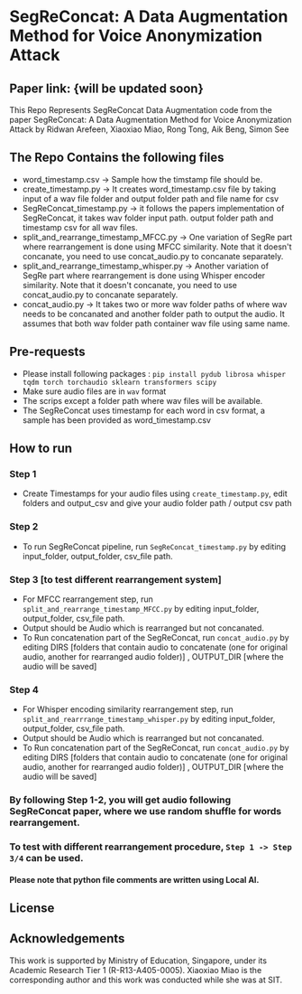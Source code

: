 # SegReConcat: A Data Augmentation Method for Voice Anonymization Attack
## Paper link: {will be updated soon}
This Repo Represents SegReConcat Data Augmentation code from the paper
SegReConcat: A Data Augmentation Method for Voice Anonymization Attack
by Ridwan Arefeen, Xiaoxiao Miao, Rong Tong, Aik Beng, Simon See

## The Repo Contains the following files
- word_timestamp.csv -> Sample how the timstamp file should be.
- create_timestamp.py -> It creates word_timestamp.csv file by taking input of a wav file folder and output folder path and file name for csv
- SegReConcat_timestamp.py -> it follows the papers implementation of SegReConcat, it takes wav folder input path. output folder path and timestamp csv for all wav files.
- split_and_rearrange_timestamp_MFCC.py -> One variation of SegRe part where rearrangement is done using MFCC  similarity. Note that it doesn't concanate, you need to use concat_audio.py to concanate separately.
- split_and_rearrange_timestamp_whisper.py -> Another variation of SegRe part where rearrangement is done using Whisper encoder similarity. Note that it doesn't concanate, you need to use concat_audio.py to concanate separately.
- concat_audio.py -> It takes two or more wav folder paths of where wav needs to be concanated and another folder path to output the audio. It assumes that both wav folder path container wav file using same name.

## Pre-requests
- Please install following packages :
`pip install pydub librosa whisper tqdm torch torchaudio sklearn transformers scipy`
- Make sure audio files are in `wav` format
- The scrips except a folder path where wav files will be available.
- The SegReConcat uses timestamp for each word in csv format, a sample has been provided as word_timestamp.csv

## How to run
### Step 1
- Create Timestamps for your audio files using `create_timestamp.py`, edit folders and output_csv and give your audio folder path / output csv path

### Step 2
- To run SegReConcat pipeline, run `SegReConcat_timestamp.py` by editing input_folder, output_folder, csv_file path.

### Step 3 [to test different rearrangement system]
- For MFCC rearrangement step, run `split_and_rearrange_timestamp_MFCC.py` by editing input_folder, output_folder, csv_file path.
- Output should be Audio which is rearranged but not concanated.
- To Run concatenation part of the SegReConcat, run `concat_audio.py` by editing DIRS [folders that contain audio to concatenate (one for original audio, another for rearranged audio folder)] , OUTPUT_DIR [where the audio will be saved]

### Step 4
- For Whisper encoding similarity rearrangement step, run `split_and_rearrrange_timestamp_whisper.py` by editing input_folder, output_folder, csv_file path.
- Output should be Audio which is rearranged but not concanated.
- To Run concatenation part of the SegReConcat, run `concat_audio.py` by editing DIRS [folders that contain audio to concatenate (one for original audio, another for rearranged audio folder)] , OUTPUT_DIR [where the audio will be saved]

### By following Step 1-2, you will get audio following SegReConcat paper, where we use random shuffle for words rearrangement. 
### To test with different rearrangement procedure, `Step 1 -> Step 3/4` can be used.
#### Please note that python file comments are written using Local AI.


## License

## Acknowledgements
This work is supported by Ministry of Education, Singapore, under its Academic Research Tier 1 (R-R13-A405-0005). Xiaoxiao Miao is the corresponding author and this work was conducted while she was at SIT. 
